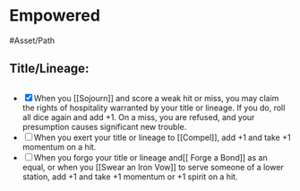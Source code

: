 # Empowered
#Asset/Path 

## Title/Lineage:
## 
- <input type="checkbox" checked>When you [[Sojourn]] and score a weak hit or miss, you may claim the rights of hospitality warranted by your title or lineage. If you do, roll all dice again and add +1. On a miss, you are refused, and your presumption causes significant new trouble.
- <input type="checkbox">When you exert your title or lineage to [[Compel]], add +1 and take +1 momentum on a hit.
- <input type="checkbox">When you forgo your title or lineage and[[ Forge a Bond]] as an equal, or when you [[Swear an Iron Vow]] to serve someone of a lower station, add +1 and take +1 momentum or +1 spirit on a hit.